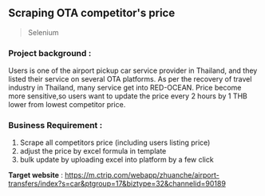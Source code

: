 ## Scraping OTA competitor's price
> Selenium

### Project background : 
Users is one of the airport pickup car service provider in Thailand, and they listed their service on several OTA platforms. As per the recovery of travel industry in Thailand, many service get into RED-OCEAN. Price become more sensitive,so users want to update the price every 2 hours by 1 THB lower from lowest competitor price.

### Business Requirement : 
1. Scrape all competitors price (including users listing price)
2. adjust the price by excel formula in template
3. bulk update by uploading excel into platform by a few click

**Target website** : https://m.ctrip.com/webapp/zhuanche/airport-transfers/index?s=car&ptgroup=17&biztype=32&channelid=90189
